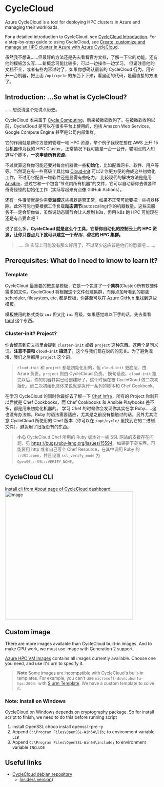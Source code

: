 # CycleCloud

Azure CycleCloud is a tool for deploying HPC clusters in Azure and managing their workloads.

For a detailed introduction to CycleCloud, see [CycleCloud Introduction](https://docs.microsoft.com/en-us/azure/cyclecloud).
For a step-by-step guide to using CycleCloud, see [Create, customize and manage an HPC cluster in Azure with Azure CycleCloud](https://docs.microsoft.com/en-us/learn/modules/azure-cyclecloud-high-performance-computing/).

虽然我不想说……但最好的方法还是先去看看官方文档，了解一下它的功能，还有他的模板怎么写……新概念可能比较多，可以一边操作一边学习。
但请注意他的文档不全，或者有些内容过时了。如果你想确认最新的 CycleCloud 行为，用它开一台机器，把上面 `/opt/cycle` 的东西下下来，看里面的代码，是最直接的方法了。

## Introduction: ...So what is CycleCloud?

……想说请这个先讲点历史。

CycleCloud 本来属于 [Cycle Computing](https://en.wikipedia.org/wiki/Cycle_Computing)，后来被微软收购了。在被微软收购以前，CycleCloud 是可以在很多平台上使用的，包括 Amazon Web Services, Google Compute Engine 甚至是公司内部集群。

它的作用就是帮你方便的管理一堆 HPC 资源，举个例子我现在想在 AWS 上开 15 台机器作为我的 HPC Cluster，正常情况下我可能是一台一台开，聪明点的人知道写个脚本，**一次申请所有资源**。

不过就算这样你可能还要对每台机器做一些**初始化**，比如配置网卡、软件、用户等等。当然现在有一些高级工具比如 [Cloud-Init](https://cloudinit.readthedocs.io/en/latest/) 可以让你更方便的完成这些初始化工作，不过用它配置一堆软件还是显得有些吃力。
比较现代的解决方法是是用 [Ansible](https://www.ansible.com/)，通过它和一个包含“节点内所有机器”的文件，它可以自动帮你去做各种奇奇怪怪的初始化工作（实际写起来有点像 GitHub Actions）。

还有一件事情就是你需要**监控**这些机器是否正常，如果不正常可能要把一些机器移除。此外可能也要根据工作负载**动态调节**(autoscaling)你的机器数量。这些云服务不一定会帮你做，虽然说动态调节会让人想到 k8s，但用 k8s 跑 HPC 可能现在还是有点要命吧？

说了这么多，**CycleCloud 就是这么个工具，它帮你自动化的控制云上的 HPC 资源，让你只要点几下就可以建立一个*好用、稳定*的 HPC 集群。**
> ……😢 实际上可能没有那么好用了，不过至少这应该是他们的愿景吧……。

## Prerequisites: What do I need to know to learn it?

### Template

CycleCloud 最重要的概念是模板，它是一个包含了一个**集群**(Cluster)所有软硬件需求的文件。CycleCloud 将根据这个文件创建集群，而你点加号看到的那些 scheduler, filesystem, etc. 都是模板，你甚至可以在 Azure GitHub 里找到这些模板。

模板使用的格式类似 `ini` 但又比 `ini` 高级。如果感觉难以下手的话，先去看看 [toml](https://github.com/toml-lang/toml) 这个东西。

### Cluster-init? Project? 

你会留意到它文档里会提到 `cluster-init` 或者 `project` 这种东西。这两个是同义词。**注意不要和 `cloud-init` 搞混了**，这个与我们现在说的的无关。为了避免混淆，我们之后都用 `project` 这个词。

> `cloud-init` 和 `project` 都是初始化用的，但 `cloud-init` 更底层，由 Azure 负责。`project` 则由 CycleCloud 负责。
> 换句话说，`cloud-init` 跑完以后，你的机器其实已经创建好了，这个时候在被 CycleCloud 做二次初始化，而二次初始化具体来说就是执行一系列的脚本和 Chef Cookbook。

在学习 CycleCloud 的同时你最好去了解一下 [Chef Infra](https://downloads.chef.io/tools/infra-server)，所有的 Project 你剥开以后就是 Chef Cookbooks，而 Chef Cookbooks 和 Ansible Playbooks 差不多，都是用来初始化机器的。
学习 Chef 的时候你会发现你其实在学 Ruby……这也没有办法嘛。Ruby 的语法需要适应，尤其是之前没有接触过的话。另外尤其注意 CycleCloud 所使用的 Chef 版本（你可以在 `/opt/cycle/` 里找到它的二进制文件），避免用了旧版没有的东西。

> **小心**
> CycleCloud Chef 所用的 Ruby 版本对一些 SSL 网站的支援存在问题，见 <https://bugs.ruby-lang.org/issues/15594>。如果要下载东西，可能要用 http 或者自己写个 Chef Resource，在其中调用 Ruby 的 `::URI.open`，并且设置 `ssl_verify_mode` 为 `OpenSSL::SSL::VERIFY_NONE`。

## CycleCloud CLI

Install cli from About page of CycleCloud dashboard.
<img width="419" alt="image" src="https://user-images.githubusercontent.com/65301509/140474967-83bde5b7-9df4-4cc1-9b46-37b04adce16a.png">

## Custom image

There are more images available than CycleCloud built-in images.
And to make GPU work, we must use image with Generation 2 support.

[Azure HPC VM Images](https://techcommunity.microsoft.com/t5/azure-compute-blog/azure-hpc-vm-images/ba-p/977094) contains all images currently available.
Choose one you need, and use it's urn to specify it.

> **Note**
> Some images are incompatible with CycleCloud's built-in templates. For example, you can't use `microsoft-dsvm:ubuntu-hpc:2004:` with [Slurm Template](https://github.com/Azure/cyclecloud-slurm).
> We have a custom template to solve it.

### Note: Install on Windows

CycleCloud on Windows depends on cryptography package.
So for install script to finish, we need to do this before running script

1. Install OpenSSL
    choco install openssl -pre -y
2. Append `C:\Program Files\OpenSSL-Win64\lib;` to environment variable `LIB`
3. Append `C:\Program Files\OpenSSL-Win64\include;` to environment variable `INCLUDE`

## Useful links

- [CycleCloud debian repository](https://packages.microsoft.com/repos/cyclecloud/)
    - [Insiders version](https://packages.microsoft.com/repos/cyclecloud-insiders/)) 
